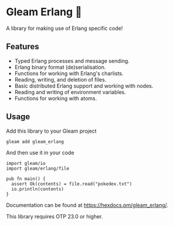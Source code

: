 # Gleam Erlang 🐙

A library for making use of Erlang specific code!

## Features

- Typed Erlang processes and message sending.
- Erlang binary format (de)serialisation.
- Functions for working with Erlang's charlists.
- Reading, writing, and deletion of files.
- Basic distributed Erlang support and working with nodes.
- Reading and writing of environment variables.
- Functions for working with atoms.

## Usage

Add this library to your Gleam project

```shell
gleam add gleam_erlang
```

And then use it in your code

```gleam
import gleam/io
import gleam/erlang/file

pub fn main() {
  assert Ok(contents) = file.read("pokedex.txt")
  io.println(contents)
}
```

Documentation can be found at <https://hexdocs.pm/gleam_erlang/>.

This library requires OTP 23.0 or higher.
